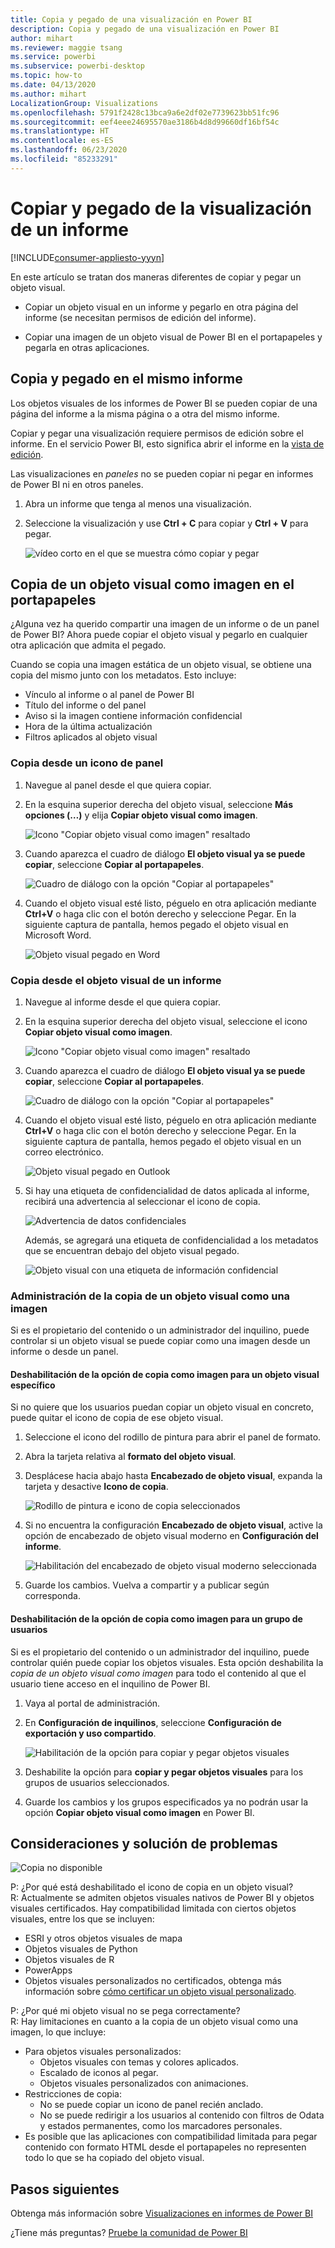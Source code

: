 ```yaml
---
title: Copia y pegado de una visualización en Power BI
description: Copia y pegado de una visualización en Power BI
author: mihart
ms.reviewer: maggie tsang
ms.service: powerbi
ms.subservice: powerbi-desktop
ms.topic: how-to
ms.date: 04/13/2020
ms.author: mihart
LocalizationGroup: Visualizations
ms.openlocfilehash: 5791f2428c13bca9a6e2df02e7739623bb51fc96
ms.sourcegitcommit: eef4eee24695570ae3186b4d8d99660df16bf54c
ms.translationtype: HT
ms.contentlocale: es-ES
ms.lasthandoff: 06/23/2020
ms.locfileid: "85233291"
---
```

# <a name="copy-and-paste-a-report-visualization"></a>Copiar y pegado de la visualización de un informe

[!INCLUDE[consumer-appliesto-yyyn](../includes/consumer-appliesto-yyyn.md)]

En este artículo se tratan dos maneras diferentes de copiar y pegar un objeto visual. 
* Copiar un objeto visual en un informe y pegarlo en otra página del informe (se necesitan permisos de edición del informe).

* Copiar una imagen de un objeto visual de Power BI en el portapapeles y pegarla en otras aplicaciones.

## <a name="copy-and-paste-within-the-same-report"></a>Copia y pegado en el mismo informe
Los objetos visuales de los informes de Power BI se pueden copiar de una página del informe a la misma página o a otra del mismo informe. 

Copiar y pegar una visualización requiere permisos de edición sobre el informe. En el servicio Power BI, esto significa abrir el informe en la [vista de edición](../consumer/end-user-reading-view.md). 

Las visualizaciones en *paneles* no se pueden copiar ni pegar en informes de Power BI ni en otros paneles.

1. Abra un informe que tenga al menos una visualización.  

2. Seleccione la visualización y use **Ctrl + C** para copiar y **Ctrl + V** para pegar.      

   ![vídeo corto en el que se muestra cómo copiar y pegar](media/power-bi-visualization-copy-paste/copypasteviznew.gif)


## <a name="copy-a-visual-as-an-image-to-your-clipboard"></a>Copia de un objeto visual como imagen en el portapapeles

¿Alguna vez ha querido compartir una imagen de un informe o de un panel de Power BI? Ahora puede copiar el objeto visual y pegarlo en cualquier otra aplicación que admita el pegado. 

Cuando se copia una imagen estática de un objeto visual, se obtiene una copia del mismo junto con los metadatos. Esto incluye:
* Vínculo al informe o al panel de Power BI
* Título del informe o del panel
* Aviso si la imagen contiene información confidencial
* Hora de la última actualización
* Filtros aplicados al objeto visual

### <a name="copy-from-a-dashboard-tile"></a>Copia desde un icono de panel

1. Navegue al panel desde el que quiera copiar.

2. En la esquina superior derecha del objeto visual, seleccione **Más opciones (…)** y elija **Copiar objeto visual como imagen**. 

    ![Icono "Copiar objeto visual como imagen" resaltado](media/power-bi-visualization-copy-paste/power-bi-copy-dashboard.png)

3. Cuando aparezca el cuadro de diálogo **El objeto visual ya se puede copiar**, seleccione **Copiar al portapapeles**.

    ![Cuadro de diálogo con la opción "Copiar al portapapeles"](media/power-bi-visualization-copy-paste/power-bi-copied.png)

4. Cuando el objeto visual esté listo, péguelo en otra aplicación mediante **Ctrl+V** o haga clic con el botón derecho y seleccione Pegar. En la siguiente captura de pantalla, hemos pegado el objeto visual en Microsoft Word. 

    ![Objeto visual pegado en Word](media/power-bi-visualization-copy-paste/power-bi-paste-word.png)

### <a name="copy-from-a-report-visual"></a>Copia desde el objeto visual de un informe 

1. Navegue al informe desde el que quiera copiar.

2. En la esquina superior derecha del objeto visual, seleccione el icono **Copiar objeto visual como imagen**. 

    ![Icono "Copiar objeto visual como imagen" resaltado](media/power-bi-visualization-copy-paste/power-bi-copy-icon.png)

3. Cuando aparezca el cuadro de diálogo **El objeto visual ya se puede copiar**, seleccione **Copiar al portapapeles**.

    ![Cuadro de diálogo con la opción "Copiar al portapapeles"](media/power-bi-visualization-copy-paste/power-bi-copied.png)


4. Cuando el objeto visual esté listo, péguelo en otra aplicación mediante **Ctrl+V** o haga clic con el botón derecho y seleccione Pegar. En la siguiente captura de pantalla, hemos pegado el objeto visual en un correo electrónico.

    ![Objeto visual pegado en Outlook](media/power-bi-visualization-copy-paste/power-bi-copy-email.png)

5. Si hay una etiqueta de confidencialidad de datos aplicada al informe, recibirá una advertencia al seleccionar el icono de copia.  

    ![Advertencia de datos confidenciales](media/power-bi-visualization-copy-paste/power-bi-sensitive.png)

    Además, se agregará una etiqueta de confidencialidad a los metadatos que se encuentran debajo del objeto visual pegado. 

    ![Objeto visual con una etiqueta de información confidencial](media/power-bi-visualization-copy-paste/power-bi-confidential.png)

### <a name="manage-use-of-copying-a-visual-as-an-image"></a>Administración de la copia de un objeto visual como una imagen
Si es el propietario del contenido o un administrador del inquilino, puede controlar si un objeto visual se puede copiar como una imagen desde un informe o desde un panel.

#### <a name="disable-copy-as-an-image-for-a-specific-visual"></a>Deshabilitación de la opción de copia como imagen para un objeto visual específico
Si no quiere que los usuarios puedan copiar un objeto visual en concreto, puede quitar el icono de copia de ese objeto visual.
1. Seleccione el icono del rodillo de pintura para abrir el panel de formato. 

1. Abra la tarjeta relativa al **formato del objeto visual**.
1. Desplácese hacia abajo hasta **Encabezado de objeto visual**, expanda la tarjeta y desactive **Icono de copia**.

    ![Rodillo de pintura e icono de copia seleccionados](media/power-bi-visualization-copy-paste/power-bi-visual-header.png)

1. Si no encuentra la configuración **Encabezado de objeto visual**, active la opción de encabezado de objeto visual moderno en **Configuración del informe**. 

    ![Habilitación del encabezado de objeto visual moderno seleccionada](media/power-bi-visualization-copy-paste/power-bi-use-modern.png)

1. Guarde los cambios. Vuelva a compartir y a publicar según corresponda.

#### <a name="disable-copy-as-an-image-for-a-group-of-users"></a>Deshabilitación de la opción de copia como imagen para un grupo de usuarios

Si es el propietario del contenido o un administrador del inquilino, puede controlar quién puede copiar los objetos visuales. Esta opción deshabilita la *copia de un objeto visual como imagen* para todo el contenido al que el usuario tiene acceso en el inquilino de Power BI.
  
1. Vaya al portal de administración.

1. En **Configuración de inquilinos**, seleccione **Configuración de exportación y uso compartido**. 

    ![Habilitación de la opción para copiar y pegar objetos visuales](media/power-bi-visualization-copy-paste/power-bi-enable.png)

1. Deshabilite la opción para **copiar y pegar objetos visuales** para los grupos de usuarios seleccionados. 

1. Guarde los cambios y los grupos especificados ya no podrán usar la opción **Copiar objeto visual como imagen** en Power BI. 
  

## <a name="considerations-and-troubleshooting"></a>Consideraciones y solución de problemas

   ![Copia no disponible](media/power-bi-visualization-copy-paste/power-bi-copy-grey.png)


P: ¿Por qué está deshabilitado el icono de copia en un objeto visual?    
R: Actualmente se admiten objetos visuales nativos de Power BI y objetos visuales certificados. Hay compatibilidad limitada con ciertos objetos visuales, entre los que se incluyen: 
- ESRI y otros objetos visuales de mapa 
- Objetos visuales de Python 
- Objetos visuales de R 
- PowerApps 
- Objetos visuales personalizados no certificados, obtenga más información sobre [cómo certificar un objeto visual personalizado](../developer/visuals/power-bi-custom-visuals-certified.md). 


P: ¿Por qué mi objeto visual no se pega correctamente?    
R: Hay limitaciones en cuanto a la copia de un objeto visual como una imagen, lo que incluye: 
- Para objetos visuales personalizados: 
    - Objetos visuales con temas y colores aplicados. 
    - Escalado de iconos al pegar. 
    - Objetos visuales personalizados con animaciones. 
- Restricciones de copia: 
    - No se puede copiar un icono de panel recién anclado. 
    - No se puede redirigir a los usuarios al contenido con filtros de Odata y estados permanentes, como los marcadores personales. 
- Es posible que las aplicaciones con compatibilidad limitada para pegar contenido con formato HTML desde el portapapeles no representen todo lo que se ha copiado del objeto visual. 



## <a name="next-steps"></a>Pasos siguientes
Obtenga más información sobre [Visualizaciones en informes de Power BI](power-bi-report-visualizations.md)

¿Tiene más preguntas? [Pruebe la comunidad de Power BI](https://community.powerbi.com/)

